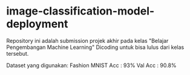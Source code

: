 # image-classification-model-deployment

Repository ini adalah submission projek akhir pada kelas "Belajar Pengembangan Machine Learning" Dicoding untuk bisa lulus dari kelas tersebut.

Dataset yang digunakan: Fashion MNIST
Acc      : 93%
Val Acc  : 90.8%
